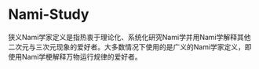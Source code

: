 # Nami-Study
狭义Nami学家定义是指热衷于理论化、系统化研究Nami学并用Nami学解释其他二次元与三次元现象的爱好者。大多数情况下使用的是广义的Nami学家定义，即使用Nami学梗解释万物运行规律的爱好者。
